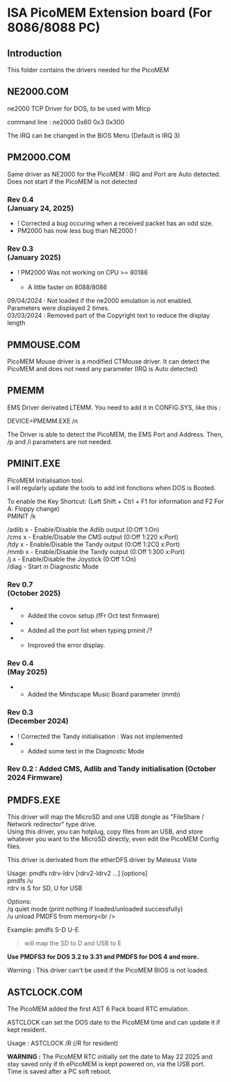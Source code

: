# ISA PicoMEM Extension board (For 8086/8088 PC)

## Introduction
This folder contains the drivers needed for the PicoMEM<br />


## NE2000.COM

ne2000 TCP Driver for DOS, to be used with Mtcp<br />

command line : ne2000 0x60 0x3 0x300<br />

The IRQ can be changed in the BIOS Menu (Default is IRQ 3)<br />

## PM2000.COM

Same driver as NE2000 for the PicoMEM : IRQ and Port are Auto detected.<br />
Does not start if the PicoMEM is not detected<br />

### Rev 0.4 <br /> (January 24, 2025) 
- ! Corrected a bug occuring when a received packet has an odd size.<br />
- PM2000 has now less bug than NE2000 !<br />

### Rev 0.3 <br /> (January 2025)
- ! PM2000 Was not working on CPU >= 80186
- + A little faster on 8088/8086

09/04/2024 : Not loaded if the ne2000 emulation is not enabled. Parameters were displayed 2 times.<br />
03/03/2024 : Removed part of the Copyright text to reduce the display length<br />

## PMMOUSE.COM

PicoMEM Mouse driver is a modified CTMouse driver.
It can detect the PicoMEM and does not need any parameter (IRQ is Auto detected)

## PMEMM

EMS Driver derivated LTEMM.
You need to add it in CONFIG.SYS, like this :

DEVICE=PMEMM.EXE /n

The Driver is able to detect the PicoMEM, the EMS Port and Address.
Then, /p and /i parameters are not needed.

## PMINIT.EXE

PicoMEM Initialisation tool.<br />
I will regularly update the tools to add init fonctions when DOS is Booted.<br />

To enable the Key Shortcut: (Left Shift + Ctrl + F1 for information and F2 For A: Floppy change)<br />
PMINIT /k

/adlib x  - Enable/Disable the Adlib output (0:Off 1:On)<br />
/cms x    - Enable/Disable the CMS output   (0:Off 1:220 x:Port)<br />
/tdy x    - Enable/Disable the Tandy output (0:Off 1:2C0 x:Port)<br />
/mmb x    - Enable/Disable the Tandy output (0:Off 1:300 x:Port)<br />
/j x      - Enable/Disable the Joystick     (0:Off 1:On)<br />
/diag     - Start in Diagnostic Mode <br />

### Rev 0.7 <br /> (October 2025)

- + Added the covox setup (fFr Oct test firmware)
- + Added all the port list when typing pminit /?
- + Improved the error display.

### Rev 0.4 <br /> (May 2025)
- + Added the Mindscape Music Board parameter (mmb)<br />

### Rev 0.3 <br /> (December 2024)
- ! Corrected the Tandy initialisation : Was not implemented<br />
- + Added some test in the Diagnostic Mode<br />

### Rev 0.2 : Added CMS, Adlib and Tandy initialisation (October 2024 Firmware)<br />


## PMDFS.EXE<br />

This driver will map the MicroSD and one USB dongle as "FileShare / Network redirector" type drive.<br />
Using this driver, you can hotplug, copy files from an USB, and store whatever you want to the MicroSD directly, even edit the PicoMEM Config files.<br />

This driver is derivated from the etherDFS driver by Mateusz Viste<br />

Usage: pmdfs rdrv-ldrv [rdrv2-ldrv2 ...] [options]<br />
       pmdfs /u<br />
    rdrv is S for SD, U for USB<br />

Options:<br />
/q      quiet mode (print nothing if loaded/unloaded successfully)<br />
/u      unload PMDFS from memory\<br />

Example: pmdfs S-D U-E<br />
> will map the SD to D and USB to E<br />

**Use PMDFS3 for DOS 3.2 to 3.31 and PMDFS for DOS 4 and more.**<br />

Warning : This driver can't be used if the PicoMEM BIOS is not loaded.<br />


## ASTCLOCK.COM<br />

The PicoMEM added the first AST 6 Pack board RTC emulation.<br />

ASTCLOCK can set the DOS date to the PicoMEM time and can update it if kept resident.<br />

Usage : ASTCLOCK /R  (/R for resident)<br />

**WARNING :** The PicoMEM RTC initially set the date to May 22 2025 and stay saved only if th ePicoMEM is kept powered on, via the USB port.<br />
Time is saved after a PC soft reboot.<br />
